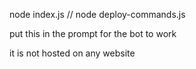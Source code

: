 node index.js //
node deploy-commands.js

put this in the prompt for the bot to work

it is not hosted on any website

